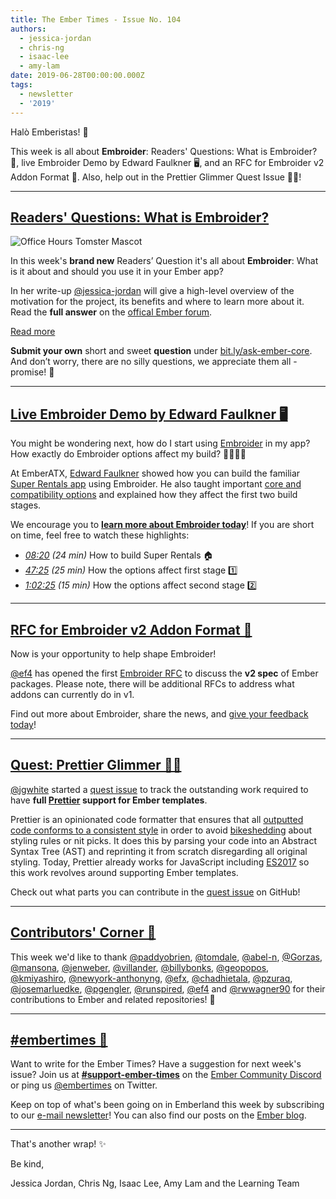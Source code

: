 ```yaml
---
title: The Ember Times - Issue No. 104
authors:
  - jessica-jordan
  - chris-ng
  - isaac-lee
  - amy-lam
date: 2019-06-28T00:00:00.000Z
tags:
  - newsletter
  - '2019'
---
```



Halò Emberistas! 🐹

This week is all about **Embroider**:
Readers' Questions: What is Embroider? 🤔,
live Embroider Demo by Edward Faulkner 🖥️, and an
RFC for Embroider v2 Addon Format 💬. Also, help out in the Prettier Glimmer Quest Issue 🎀✨!

<!-- READMORE -->

---

## [Readers' Questions: What is Embroider?](https://discuss.emberjs.com/t/readers-questions-what-is-embroider/16722)

<div class="blog-row">
  <img class="float-right small transparent padded" alt="Office Hours Tomster Mascot" title="Readers' Questions" src="/images/tomsters/officehours.png" />

  <p>In this week's <strong>brand new</strong> Readers’ Question it's all about <strong>Embroider</strong>: What is it about and should you use it in your Ember app?</p>
  <p>In her write-up <a href="https://github.com/jessica-jordan">@jessica-jordan</a> will give a high-level overview of the motivation for the project, its benefits and where to learn more about it. Read the <strong>full answer</strong>
  on the <a href="https://discuss.emberjs.com/t/readers-questions-what-is-embroider/16722">offical Ember forum</a>.</p>
</div>

<a class="ember-button ember-button--centered" href="https://discuss.emberjs.com/t/readers-questions-what-is-embroider/16722">Read more</a>

**Submit your own** short and sweet **question** under [bit.ly/ask-ember-core](https://bit.ly/ask-ember-core). And don’t worry, there are no silly questions, we appreciate them all - promise! 🤞

---

## [Live Embroider Demo by Edward Faulkner 🖥️](https://www.youtube.com/watch?v=2R1vS7_sLTM)

You might be wondering next, how do I start using [Embroider](https://github.com/embroider-build/embroider) in my app? How exactly do Embroider options affect my build? 🙋‍♂️🙋‍♀️

At EmberATX, [Edward Faulkner](https://github.com/ef4) showed how you can build the familiar [Super Rentals app](https://guides.emberjs.com/release/tutorial/ember-cli/) using Embroider. He also taught important [core and compatibility options](https://github.com/embroider-build/embroider#options) and explained how they affect the first two build stages.

We encourage you to **[learn more about Embroider today](https://www.youtube.com/watch?v=2R1vS7_sLTM)**! If you are short on time, feel free to watch these highlights:

- *[08:20](https://www.youtube.com/watch?v=2R1vS7_sLTM&feature=youtu.be&t=500) (24 min)* How to build Super Rentals 🏠
- *[47:25](https://www.youtube.com/watch?v=2R1vS7_sLTM&feature=youtu.be&t=2845) (25 min)* How the options affect first stage 1️⃣
- *[1:02:25](https://www.youtube.com/watch?v=2R1vS7_sLTM&feature=youtu.be&t=3745) (15 min)* How the options affect second stage 2️⃣

---

## [RFC for Embroider v2 Addon Format 💬](https://github.com/emberjs/rfcs/pull/507)

Now is your opportunity to help shape Embroider!

[@ef4](https://github.com/ef4) has opened the first [Embroider RFC](https://github.com/emberjs/rfcs/pull/507) to discuss the **v2 spec** of Ember packages. Please note, there will be additional RFCs to address what addons can currently do in v1.

Find out more about Embroider, share the news, and [give your feedback today](https://github.com/emberjs/rfcs/pull/507)!

---

## [Quest: Prettier Glimmer 🎀✨](https://github.com/jgwhite/prettier/issues/1)

[@jgwhite](https://github.com/jgwhite) started a [quest issue](https://github.com/jgwhite/prettier/issues/1) to track the outstanding work required to have **full [Prettier](https://prettier.io/) support for Ember templates**.

Prettier is an opinionated code formatter that ensures that all [outputted code conforms to a consistent style](https://jlongster.com/A-Prettier-Formatter) in order to avoid [bikeshedding](https://en.wiktionary.org/wiki/bikeshedding) about styling rules or nit picks. It does this by parsing your code into an Abstract Syntax Tree (AST) and reprinting it from scratch disregarding all original styling. Today, Prettier already works for JavaScript including [ES2017](https://github.com/tc39/proposals/blob/master/finished-proposals.md) so this work revolves around supporting Ember templates.

Check out what parts you can contribute in the [quest issue](https://github.com/jgwhite/prettier/issues/1) on GitHub!

---

## [Contributors' Corner 👏](https://guides.emberjs.com/release/contributing/repositories/)

<p>This week we'd like to thank <a href="https://github.com/paddyobrien" target="gh-user">@paddyobrien</a>, <a href="https://github.com/tomdale" target="gh-user">@tomdale</a>, <a href="https://github.com/abel-n" target="gh-user">@abel-n</a>, <a href="https://github.com/Gorzas" target="gh-user">@Gorzas</a>, <a href="https://github.com/mansona" target="gh-user">@mansona</a>, <a href="https://github.com/jenweber" target="gh-user">@jenweber</a>, <a href="https://github.com/villander" target="gh-user">@villander</a>, <a href="https://github.com/billybonks" target="gh-user">@billybonks</a>, <a href="https://github.com/geopopos" target="gh-user">@geopopos</a>, <a href="https://github.com/kmiyashiro" target="gh-user">@kmiyashiro</a>, <a href="https://github.com/newyork-anthonyng" target="gh-user">@newyork-anthonyng</a>, <a href="https://github.com/efx" target="gh-user">@efx</a>, <a href="https://github.com/chadhietala" target="gh-user">@chadhietala</a>, <a href="https://github.com/pzuraq" target="gh-user">@pzuraq</a>, <a href="https://github.com/josemarluedke" target="gh-user">@josemarluedke</a>, <a href="https://github.com/pgengler" target="gh-user">@pgengler</a>, <a href="https://github.com/runspired" target="gh-user">@runspired</a>, <a href="https://github.com/ef4" target="gh-user">@ef4</a> and <a href="https://github.com/rwwagner90" target="gh-user">@rwwagner90</a> for their contributions to Ember and related repositories! 💖</p>

---

## [#embertimes 📰](https://blog.emberjs.com/tags/newsletter.html)

Want to write for the Ember Times? Have a suggestion for next week's issue? Join us at **[#support-ember-times](https://discordapp.com/channels/480462759797063690/485450546887786506)** on the [Ember Community Discord](https://discordapp.com/invite/zT3asNS) or ping us [@embertimes](https://twitter.com/embertimes) on Twitter.

Keep on top of what's been going on in Emberland this week by subscribing to our [e-mail newsletter](https://the-emberjs-times.ongoodbits.com/)! You can also find our posts on the [Ember blog](https://emberjs.com/blog/tags/newsletter.html).

---

That's another wrap! ✨

Be kind,

Jessica Jordan, Chris Ng, Isaac Lee, Amy Lam and the Learning Team
